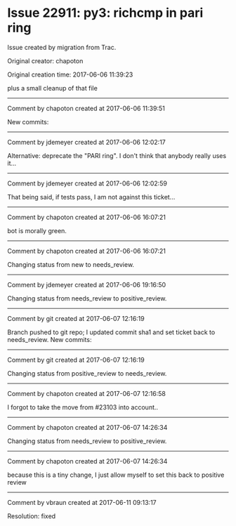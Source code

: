 # Issue 22911: py3: richcmp in pari ring

Issue created by migration from Trac.

Original creator: chapoton

Original creation time: 2017-06-06 11:39:23

plus a small cleanup of that file


---

Comment by chapoton created at 2017-06-06 11:39:51

New commits:


---

Comment by jdemeyer created at 2017-06-06 12:02:17

Alternative: deprecate the "PARI ring". I don't think that anybody really uses it...


---

Comment by jdemeyer created at 2017-06-06 12:02:59

That being said, if tests pass, I am not against this ticket...


---

Comment by chapoton created at 2017-06-06 16:07:21

bot is morally green.


---

Comment by chapoton created at 2017-06-06 16:07:21

Changing status from new to needs_review.


---

Comment by jdemeyer created at 2017-06-06 19:16:50

Changing status from needs_review to positive_review.


---

Comment by git created at 2017-06-07 12:16:19

Branch pushed to git repo; I updated commit sha1 and set ticket back to needs_review. New commits:


---

Comment by git created at 2017-06-07 12:16:19

Changing status from positive_review to needs_review.


---

Comment by chapoton created at 2017-06-07 12:16:58

I forgot to take the move from #23103 into account..


---

Comment by chapoton created at 2017-06-07 14:26:34

Changing status from needs_review to positive_review.


---

Comment by chapoton created at 2017-06-07 14:26:34

because this is a tiny change, I just allow myself to set this back to positive review


---

Comment by vbraun created at 2017-06-11 09:13:17

Resolution: fixed
